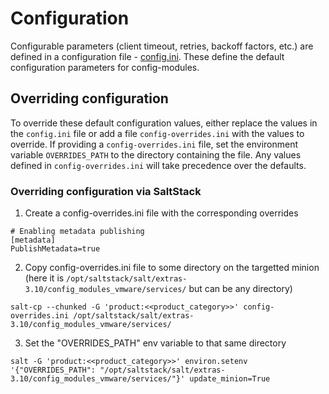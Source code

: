 # Configuration

Configurable parameters (client timeout, retries, backoff factors, etc.) are defined in a configuration file - [config.ini](../config_modules_vmware/services/config.ini). These define the default configuration parameters for config-modules.

## Overriding configuration

To override these default configuration values, either replace the values in the `config.ini` file or add a file `config-overrides.ini` with the values to override. If providing a `config-overrides.ini` file, set the environment variable `OVERRIDES_PATH` to the directory containing the file. Any values defined in `config-overrides.ini` will take precedence over the defaults. 

### Overriding configuration via SaltStack

1. Create a config-overrides.ini file with the corresponding overrides
```text
# Enabling metadata publishing
[metadata]
PublishMetadata=true
```

2. Copy config-overrides.ini file to some directory on the targetted minion (here it is `/opt/saltstack/salt/extras-3.10/config_modules_vmware/services/` but can be any directory)
```shell
salt-cp --chunked -G 'product:<<product_category>>' config-overrides.ini /opt/saltstack/salt/extras-3.10/config_modules_vmware/services/
```

3. Set the "OVERRIDES_PATH" env variable to that same directory
```shell
salt -G 'product:<<product_category>>' environ.setenv '{"OVERRIDES_PATH": "/opt/saltstack/salt/extras-3.10/config_modules_vmware/services/"}' update_minion=True
```